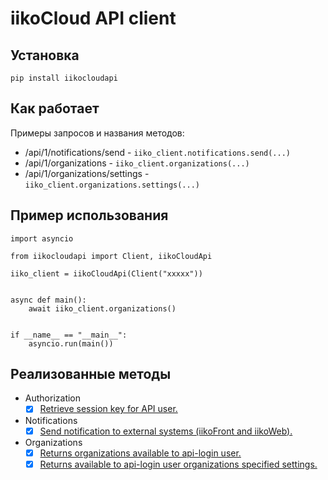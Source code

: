 # iikoCloud API client

## Установка

```
pip install iikocloudapi
```

## Как работает

Примеры запросов и названия методов:
- /api/1/notifications/send - `iiko_client.notifications.send(...)`
- /api/1/organizations - `iiko_client.organizations(...)`
- /api/1/organizations/settings - `iiko_client.organizations.settings(...)`


## Пример использования

```
import asyncio

from iikocloudapi import Client, iikoCloudApi

iiko_client = iikoCloudApi(Client("xxxxx"))


async def main():
    await iiko_client.organizations()


if __name__ == "__main__":
    asyncio.run(main())
```

## Реализованные методы
- Authorization
    - [x] [Retrieve session key for API user.](https://api-ru.iiko.services/#tag/Authorization/paths/~1api~11~1access_token/post)
- Notifications
    - [x] [Send notification to external systems (iikoFront and iikoWeb).](https://api-ru.iiko.services/#tag/Notifications/paths/~1api~11~1notifications~1send/post)
- Organizations
    - [x] [Returns organizations available to api-login user.](https://api-ru.iiko.services/#tag/Organizations/paths/~1api~11~1organizations/post)
    - [x] [Returns available to api-login user organizations specified settings.](https://api-ru.iiko.services/#tag/Organizations/paths/~1api~11~1organizations~1settings/post)
